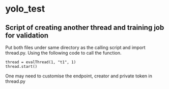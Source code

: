 # yolo_test

## Script of creating another thread and training job for validation

Put both files under same directory as the calling script and import thread.py. 
Using the following code to call the function.
```
thread = evalThread(1, "t1", 1)
thread.start()
```

One may need to customise the endpoint, creator and private token in thread.py
